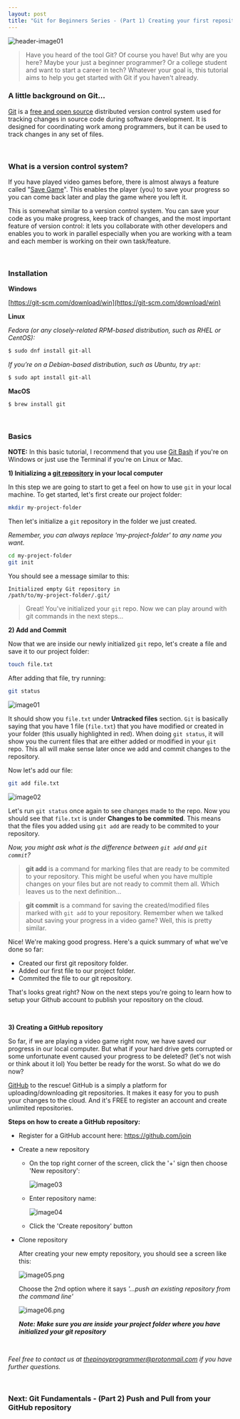 ```yaml
---
layout: post
title: "Git for Beginners Series - (Part 1) Creating your first repository"
---
```


![header-image01](/assets/posts/2020-5-24-git-for-beginners-series-part-1-creating-your-first-repository/header-image01.png)

> Have you heard of the tool Git?
> Of course you have!
> But why are you here?
> Maybe your just a beginner programmer?
> Or a college student and want to start a career in tech?
> Whatever your goal is, this tutorial aims to help you get started with Git if you haven't already.

### A little background on Git...

<a href="https://git-scm.com" target="_blank">Git</a> is a <a href="https://git-scm.com/about/free-and-open-source" target="_blank">free and open source</a> distributed version control system used for tracking changes in source code during software development. It is designed for coordinating work among programmers, but it can be used to track changes in any set of files.

<br />

### What is a version control system?

If you have played video games before, there is almost always a feature called "<a href="https://en.wikipedia.org/wiki/Saved_game" target="_blank">Save Game</a>". This enables the player (you) to save your progress so you can come back later and play the game where you left it. 

This is somewhat similar to a version control system. You can save your code as you make progress, keep track of changes, and the most important feature of version control: it lets you collaborate with other developers and enables you to work in parallel especially when you are working with a team and each member is working on their own task/feature.

<br />

### Installation

**Windows**

[https://git-scm.com/download/win](https://git-scm.com/download/win)

**Linux**

*Fedora (or any closely-related RPM-based distribution, such as RHEL or CentOS):*

```bash
$ sudo dnf install git-all
```

*If you’re on a Debian-based distribution, such as Ubuntu, try `apt`:*

```bash
$ sudo apt install git-all
```

**MacOS**

```bash
$ brew install git
```

<br />

### Basics

**NOTE:** In this basic tutorial, I recommend that you use <a href="https://stackoverflow.com/questions/17807485/what-is-the-exact-meaning-of-git-bash" target="_blank">Git Bash</a> if you're on Windows or just use the Terminal if you're on Linux or Mac.

<b>1) Initializing a <a href="https://www.quora.com/What-is-the-meaning-of-%E2%80%98Git-repository%E2%80%99" target="_blank">git repository</a> in your local computer</b>

In this step we are going to start to get a feel on how to use `git` in your local machine. To get started, let's first create our project folder:

```bash
mkdir my-project-folder
```

Then let's initialize a `git` repository in the folder we just created.

*Remember, you can always replace 'my-project-folder' to any name you want.*

```bash
cd my-project-folder
git init
```

You should see a message similar to this:

<code>Initialized empty Git repository in /path/to/my-project-folder/.git/</code>

> Great! You've initialized your `git` repo. Now we can play around with git commands in the next steps...

**2) Add and Commit**

Now that we are inside our newly initialized `git` repo, let's create a file and save it to our project folder:

```bash
touch file.txt
```

After adding that file, try running:

```bash
git status
```

![image01](/assets/posts/2020-5-24-git-for-beginners-series-part-1-creating-your-first-repository/image01.png)

It should show you `file.txt` under **Untracked files** section. `Git` is basically saying that you have 1 file (`file.txt`) that you have modified or created in your folder (this usually highlighted in red). When doing `git status`, it will show you the current files that are either added or modified in your `git` repo. This all will make sense later once we add and commit changes to the repository.

Now let's add our file:

```bash
git add file.txt
```

![image02](/assets/posts/2020-5-24-git-for-beginners-series-part-1-creating-your-first-repository/image02.png)

Let's run `git status` once again to see changes made to the repo. Now you should see that `file.txt` is under **Changes to be commited**. This means that the files you added using `git add` are ready to be commited to your repository.

*Now, you might ask what is the difference between `git add` and `git commit`?*

> **git add** is a command for marking files that are ready to be commited to your repository. This might be useful when you have multiple changes on your files but are not ready to commit them all. Which leaves us to the next definition...

> **git commit** is a command for saving the created/modified files marked with `git add` to your repository. Remember when we talked about saving your progress in a video game? Well, this is pretty similar. 

Nice! We're making good progress. Here's a quick summary of what we've done so far:

- Created our first git repository folder.
- Added our first file to our project folder.
- Commited the file to our git repository.

That's looks great right? Now on the next steps you're going to learn how to setup your Github account to publish your repository on the cloud.

<br />

**3) Creating a GitHub repository**

So far, if we are playing a video game right now, we have saved our progress in our local computer. But what if your hard drive gets corrupted or some unfortunate event caused your progress to be deleted? (let's not wish or think about it lol) You better be ready for the worst. So what do we do now?

<a href="https://github.com" target="_blank">GitHub</a> to the rescue! GitHub is a simply a platform for uploading/downloading git repositories. It makes it easy for you to push your changes to the cloud. And it's FREE to register an account and create unlimited repositories.

**Steps on how to create a GitHub repository:**

- Register for a GitHub account here: <a href="https://github.com/join" target="_blank">https://github.com/join</a>

- Create a new repository

  - On the top right corner of the screen, click the '+' sign then choose 'New repository':

    ![image03](/assets/posts/2020-5-24-git-for-beginners-series-part-1-creating-your-first-repository/image03.png)

  - Enter repository name:

    ![image04](/assets/posts/2020-5-24-git-for-beginners-series-part-1-creating-your-first-repository/image04.png)

  - Click the 'Create repository' button

- Clone repository

  After creating your new empty repository, you should see a screen like this:

  ![image05.png](/assets/posts/2020-5-24-git-for-beginners-series-part-1-creating-your-first-repository/image05.png)

  Choose the 2nd option where it says *'...push an existing repository from the command line'*

  ![image06.png](/assets/posts/2020-5-24-git-for-beginners-series-part-1-creating-your-first-repository/image06.png)

  ***Note: Make sure you are inside your project folder where you have initialized your git repository***

<br />

*Feel free to contact us at [thepinoyprogrammer@protonmail.com](mailto:thepinoyprogrammer@protonmail.com) if you have further questions.*

<br />

### Next: Git Fundamentals - (Part 2) Push and Pull from your GitHub repository
